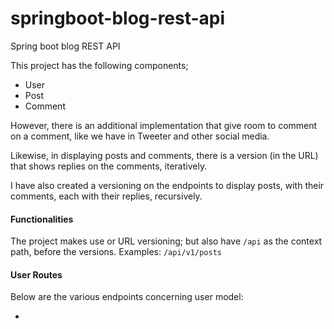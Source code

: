 # springboot-blog-rest-api
Spring boot blog REST API

This project has the following components;
- User
- Post
- Comment

However, there is an additional implementation that give room to comment on a comment, like we have in Tweeter and other social media.

Likewise, in displaying posts and comments, there is a version (in the URL) that shows replies on the comments, iteratively.


I have also created a versioning on the endpoints to display posts, with their comments, each with their replies, recursively.


#### Functionalities
The project makes use or URL versioning; but also have `/api` as the context path, before the versions.
Examples: `/api/v1/posts`

#### User Routes
Below are the various endpoints concerning user model:

- 